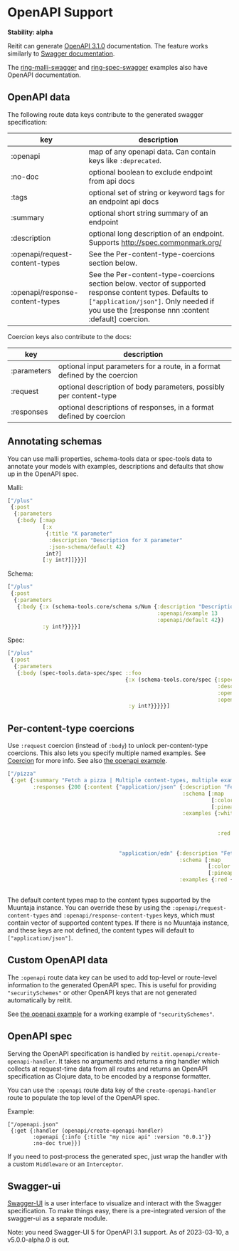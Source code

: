 # OpenAPI Support

**Stability: alpha**

Reitit can generate [OpenAPI 3.1.0](https://spec.openapis.org/oas/v3.1.0)
documentation. The feature works similarly to [Swagger documentation](swagger.md).

The
[ring-malli-swagger](../../examples/ring-malli-swagger)
and
[ring-spec-swagger](../../examples/ring-spec-swagger)
examples also
have OpenAPI documentation.

## OpenAPI data

The following route data keys contribute to the generated swagger specification:

| key            | description |
| ---------------|-------------|
| :openapi       | map of any openapi data. Can contain keys like `:deprecated`.
| :no-doc        | optional boolean to exclude endpoint from api docs
| :tags          | optional set of string or keyword tags for an endpoint api docs
| :summary       | optional short string summary of an endpoint
| :description   | optional long description of an endpoint. Supports http://spec.commonmark.org/
| :openapi/request-content-types | See the Per-content-type-coercions section below.
| :openapi/response-content-types |See the Per-content-type-coercions section below. vector of supported response content types. Defaults to `["application/json"]`. Only needed if you use the [:response nnn :content :default] coercion.

Coercion keys also contribute to the docs:

| key           | description |
| --------------|-------------|
| :parameters   | optional input parameters for a route, in a format defined by the coercion
| :request      | optional description of body parameters, possibly per content-type
| :responses    | optional descriptions of responses, in a format defined by coercion

## Annotating schemas

You can use malli properties, schema-tools data or spec-tools data to
annotate your models with examples, descriptions and defaults that
show up in the OpenAPI spec.

Malli:

```clj
["/plus"
 {:post
  {:parameters
   {:body [:map
           [:x
            {:title "X parameter"
             :description "Description for X parameter"
             :json-schema/default 42}
            int?]
           [:y int?]]}}}]
```

Schema:

```clj
["/plus"
 {:post
  {:parameters
   {:body {:x (schema-tools.core/schema s/Num {:description "Description for X parameter"
                                               :openapi/example 13
                                               :openapi/default 42})
           :y int?}}}}]
```

Spec:

```clj
["/plus"
 {:post
  {:parameters
   {:body (spec-tools.data-spec/spec ::foo
                                     {:x (schema-tools.core/spec {:spec int?
                                                                  :description "Description for X parameter"
                                                                  :openapi/example 13
                                                                  :openapi/default 42})
                                      :y int?}}}}}]
```

## Per-content-type coercions

Use `:request` coercion (instead of `:body`) to unlock
per-content-type coercions. This also lets you specify multiple named
examples. See [Coercion](coercion.md) for more info. See also [the
openapi example](../../examples/openapi).

```clj
["/pizza"
 {:get {:summary "Fetch a pizza | Multiple content-types, multiple examples"
        :responses {200 {:content {"application/json" {:description "Fetch a pizza as json"
                                                       :schema [:map
                                                                [:color :keyword]
                                                                [:pineapple :boolean]]
                                                       :examples {:white {:description "White pizza with pineapple"
                                                                          :value {:color :white
                                                                                  :pineapple true}}
                                                                  :red {:description "Red pizza"
                                                                        :value {:color :red
                                                                                :pineapple false}}}}
                                   "application/edn" {:description "Fetch a pizza as edn"
                                                      :schema [:map
                                                               [:color :keyword]
                                                               [:pineapple :boolean]]
                                                      :examples {:red {:description "Red pizza with pineapple"
                                                                       :value (pr-str {:color :red :pineapple true})}}}}}}
```

The default content types map to the content types supported by the Muuntaja
instance. You can override these by using the `:openapi/request-content-types`
and `:openapi/response-content-types` keys, which must contain vector of
supported content types. If there is no Muuntaja instance, and these keys are
not defined, the content types will default to `["application/json"]`.

## Custom OpenAPI data

The `:openapi` route data key can be used to add top-level or
route-level information to the generated OpenAPI spec. This is useful
for providing `"securitySchemes"` or other OpenAPI keys that are not
generated automatically by reitit.

See [the openapi example](../../examples/openapi) for a working
example of `"securitySchemes"`.

## OpenAPI spec

Serving the OpenAPI specification is handled by
`reitit.openapi/create-openapi-handler`. It takes no arguments and returns a
ring handler which collects at request-time data from all routes and returns an
OpenAPI specification as Clojure data, to be encoded by a response formatter.

You can use the `:openapi` route data key of the `create-openapi-handler` route
to populate the top level of the OpenAPI spec.

Example:

```
["/openapi.json"
 {:get {:handler (openapi/create-openapi-handler)
        :openapi {:info {:title "my nice api" :version "0.0.1"}}
        :no-doc true}}]
```

If you need to post-process the generated spec, just wrap the handler with a custom `Middleware` or an `Interceptor`.

## Swagger-ui

[Swagger-UI](https://github.com/swagger-api/swagger-ui) is a user interface to visualize and interact with the Swagger specification. To make things easy, there is a pre-integrated version of the swagger-ui as a separate module.

Note: you need Swagger-UI 5 for OpenAPI 3.1 support. As of 2023-03-10, a v5.0.0-alpha.0 is out.
